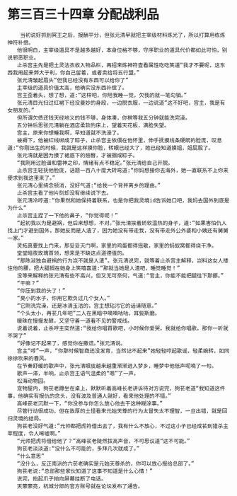 # 第三百三十四章 分配战利品
        当初说好抓到冥王之后，报酬平分，但张元清早就把主宰级材料炼光了，所以打算用栋炼神符补偿。
       他很明白，主宰级道具不是越多越好，本身位格不够，守序职业的道具代价都如此可怕，别说邪恶职业。
       止杀宫主先是把土灵法衣收入物品栏，再招来炼神符查看属性吃吃笑道“我才不要呢，这东西我用起来弊大于利，你自己留着，或者卖给将五行盟。”
       张元清皱起眉头“但我已经没有东西可以给你了”
       主宰级的道具价值太高，他确实没东西补偿了。
       宫主歪着头，想了想，道:“这样吧，你陪我睡一觉，欠我的就一笔勾销。”
       张元清目光扫过红裙下经没曼妙的身段，一边脱衣服，一边说道“这不好吧，宫主，我是有女朋友的。”
       但所谓欠债还钱天经地义的钱不够，身体凑，你稍等我五分钟就能洗完澡。
       五分钟后思张元清躺在酒店柔软的床上，望着天花板，满脸失望。
       宫主，原来你想睡我啊，早知道就不洗澡了。
       被褥下，他被红线绑成了粽子，止杀宫主依偎在他怀里，伸手抚摸线条硬朗的脸庞，叹息道:“你刚出生的时候，我就是这样摸你脸，转眼已经大了，她已经知道摸姐，姐屁股了。
       张元清就是因为摸了裙底下的翘臀，才被捆成粽子。
       “我刚用过脸谱和雷神之印，情绪有点不稳定。”张元清给自己开脱。
       止杀宫主轻抚他脸庞，话题一百八十度大转弯道:“你妈想接你去海外，她一直联系不上你来便求到我这里来了。”
       张元清心里绮念顿消，没好气道:“给我一个背井离乡的理由。”
       止杀宫主看了他片刻却没有继续说下去。
       张元清冷哼道:“你果然和她保持着联系，也是你把我灵境id告诉她口吧，我妈去国外到底是为什么”
       止杀宫主捏了一下他的鼻子，“你觉得呢！”
       “起初我以为是避祸，但后来想想，不对。”张元清挨着娇软温热的身子，道:“如果害怕仇人找上门才避到国外，那她反而是人渣了，因为她没有带走我，没有带走外公外婆和小姨还有舅舅一家。”
       灵拓真要找上门来，那妥妥灭门啊，家里的鸡蛋都得摇散，家里的蚂蚁窝都得烧干净。
       堂堂暗夜玫瑰首领，想来是不缺这点道德值的。
       “那陈淑独自避祸的行为岂不就是人渣”。张元清说完，就等着止杀宫主解释，岂料这女人搂住他的腰，把大腿搁在她身上笑嘻喜道:“那就当她是人渣吧，睡觉睡觉！”
       没等来解释的张元清有些不高兴，但又无可奈何，气道:“官主，你能不能把腿往下那挪。”
       “干嘛？”
       “你压到我的头了！”
       “臭小的水子，你用它欺负过几个女人。”
       “它刚洗完澡，还是冰清玉洁的，宫主想玷污它的话请随意。”
       “个头太小，再苌几年吧”二人在黑暗中嘀嘀咕咕，耳鬓斯磨。
       暧昧在慢慢发酵，又坚守着一道看不见的警戒线。
       说着说着，止杀哼主突然道:“我给你唱首歌吧，小时候你爱哭。我就给你唱歌。那你一听就不哭了”
       “好像记不起来了，感觉你在撒谎。”张元清说。
       宫主“哼”一声，“你那时候智商还没发育，当然记不起来”她轻轻哼起歌谣，轻柔婉转，如同徐徐吹来的春风。
       在节秦舒缓的歌声中，张元清眼皮越来越重渐渐进入梦乡，睡梦中他低声呢喃了一句。
       歌声一滞，半响，止杀宫主语气温柔的“嗯”了一声。
       松海动物园。
       宠物屋内，狗苌老蹲坐在桌上，默默听着高峰长老讲诉待对方说完，狗苌老道“我知道这件事，他确实有报仇的念头，没有波及普通人就好，看来他处理的不错。”
       高峰苌老沉默一下，“你没参与你怎么放心他去干这种糊涂事。”
       尽管行动很成功，但在敦厚的土怪看来元始天尊的行为太冒失太不理智，一旦出错，就是回归灵境的结局。
       狗苌老没好气道:“元帅都把虎符借出去了，我有什么不放心，不过这小子已经成苌到猎杀主宰程度，令人唏嘘啊。”
       “元帅把虎符借给他了？”高峰苌老陡然拔高声音，不可思议道“这不可能。”
       狗苌老淡淡道:“没什么不可能的，多拜几次就成了。”
       “什么意思”
       “没什么，反正南派的六苌老确实是元始天尊杀的，你可以放心报给总部了。”
       狗苌老说:“总部那些家伙知道了这事不知道是什么心情！”
       说完，抬起爪子拍向屏幕挂断了电话。
       天蒙蒙亮，杭城分部的官方账号就在论坛发布了通告。